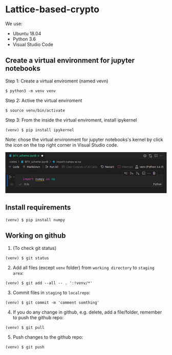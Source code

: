 # Lattice-based-crypto

We use:
- Ubuntu 18.04 
- Python 3.6 
- Visual Studio Code

## Create a virtual environment for jupyter notebooks
Step 1: Create a virtual enviroment (named vevn)
```
$ python3 -m venv venv 
```
Step 2: Active the virtual enviroment
```
$ source venv/bin/activate 
```
Step 3: From the inside the virtual enviroment, install ipykernel 
```
(venv) $ pip install ipykernel
```
Note: chose the virtual environment for jupyter notebooks's kernel by click the icon on the top right corner in Visual Studio code.

![](resources/figures/install.png)

## Install requirements
```
(venv) $ pip install numpy
```

## Working on github
1. (To check git status)
```
(venv) $ git status
```

2. Add all files (except `venv` folder) from `working directory` to `staging area`:
```
(venv) $ git add --all -- . ':!venv/*'
```
3. Commit files in `staging` to `localrepo`:
```
(venv) $ git commit -m 'comment somthing'
```
4. If you do any change in github, e.g. delete, add a file/folder, remember to push the github repo:
```
(venv) $ git pull
```
5. Push changes to the github repo:
```
(venv) $ git push
```